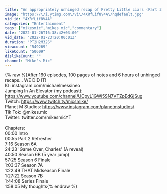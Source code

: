 ```yaml
---
title: "An appropriately unhinged recap of Pretty Little Liars (Part 3 - FINALE)"
image: "https:\/\/i.ytimg.com\/vi\/4XRfLif8V4A\/hqdefault.jpg"
vid_id: "4XRfLif8V4A"
categories: "Entertainment"
tags: ["mikesmic","mikes mic","commentary"]
date: "2022-01-26T16:38:42+03:00"
vid_date: "2022-01-23T20:00:01Z"
duration: "PT2H2M32S"
viewcount: "549269"
likeCount: "50609"
dislikeCount: ""
channel: "Mike's Mic"
---
```

{% raw %}After 160 episodes, 100 pages of notes and 6 hours of unhinged recaps... WE DID IT!<br />IG: instagram.com/michaelmessineo<br />Jumping In An Elevator (my podcast): <a rel="nofollow" target="blank" href="https://www.youtube.com/channel/UCpvL1GWi5SN7VTZpEdGjSug">https://www.youtube.com/channel/UCpvL1GWi5SN7VTZpEdGjSug</a><br />Twitch: <a rel="nofollow" target="blank" href="https://www.twitch.tv/micsmike/">https://www.twitch.tv/micsmike/</a><br />Planet M Studios: <a rel="nofollow" target="blank" href="https://www.instagram.com/planetmstudios/">https://www.instagram.com/planetmstudios/</a><br />Tik Tok: @mikes.mic<br />Twitter: twitter.com/mikesmicYT<br /><br />Chapters:<br />00:00 Intro<br />00:55 Part 2 Refresher<br />7:16 Season 6A<br />24:23 'Game Over, Charles' (A reveal)<br />40:50 Season 6B (5 year jump)<br />57:25 Season 6 Finale<br />1:03:37 Season 7A<br />1:22:49 THAT Midseason Finale<br />1:27:22 Season 7B<br />1:44:08 Series Finale<br />1:58:05 My thoughts{% endraw %}
